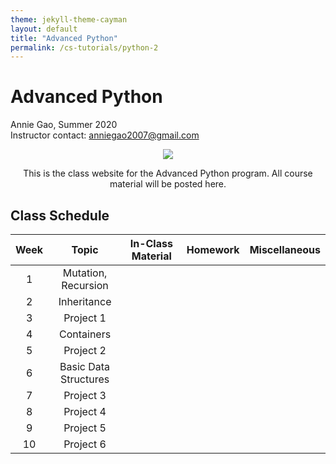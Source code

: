 ```yaml
---
theme: jekyll-theme-cayman
layout: default
title: "Advanced Python"
permalink: /cs-tutorials/python-2
---
```


# Advanced Python
Annie Gao, Summer 2020  
Instructor contact: anniegao2007@gmail.com

<p align=center>
  <img src='https://i.pinimg.com/originals/dc/ab/22/dcab22f4cfd2c666ecc0352d25647132.jpg' />
</p>

<p align=center>
  This is the class website for the Advanced Python program. All course material will be posted here.
</p>

## Class Schedule

| Week  | Topic             | In-Class Material | Homework | Miscellaneous |
| :---: | :---:             | :---:             | :---:    | :--:          |
| 1  | Mutation, Recursion  |
| 2  | Inheritance          |
| 3  | Project 1            |
| 4  | Containers           |
| 5  | Project 2            |
| 6  | Basic Data Structures|
| 7  | Project 3            |
| 8  | Project 4            |
| 9  | Project 5            |
| 10 | Project 6            |
